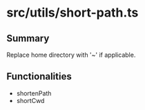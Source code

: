 # src/utils/short-path.ts

## Summary
Replace home directory with '~' if applicable.

## Functionalities
- shortenPath
- shortCwd